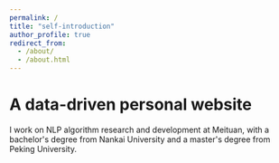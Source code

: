 ```yaml
---
permalink: /
title: "self-introduction"
author_profile: true
redirect_from: 
  - /about/
  - /about.html
---
```


A data-driven personal website
======
I work on NLP algorithm research and development at Meituan, with a bachelor's degree from Nankai University and a master's degree from Peking University.

